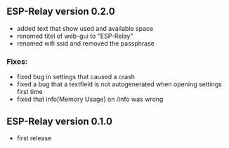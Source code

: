 ## ESP-Relay version 0.2.0
- added text that show used and available space
- renamed titel of web-gui to "ESP-Relay"
- renamed wifi ssid and removed the passphrase

### Fixes:
- fixed bug in settings that caused a crash
- fixed a bug that a textfield is not autogenerated when opening settings first time
- fixed that info[Memory Usage] on /info was wrong

## ESP-Relay version 0.1.0
- first release